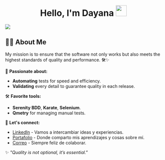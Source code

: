 <div align="center">
<h1 align="center">Hello, I'm Dayana <img src="https://media.giphy.com/media/hvRJCLFzcasrR4ia7z/giphy.gif" width="35px"/> </h1>
</div>
<img src="https://imgur.com/gLoeXAQ.png">

## 👩‍💻 About Me

My mission is to ensure that the software not only works but also meets the highest standards of quality and performance. 🛠️✨

🌟 **Passionate about:**
- **Automating** tests for speed and efficiency.
- **Validating** every detail to guarantee quality in each release.

🛠️ **Favorite tools:**
- **Serenity BDD**, **Karate**, **Selenium**.
- **Qmetry** for managing manual tests.

🔗 **Let's connect:**
- [LinkedIn](https://www.linkedin.com/in/dayana-c%C3%B3rdoba-132b23144) - Vamos a intercambiar ideas y experiencias.
- [Portafolio](https://five-scourge-a4e.notion.site/Hola-soy-Dayana-959e507caa124c56aa4b3fda026110c1) - Donde comparto mis aprendizajes y cosas sobre mí.
- [Correo](Dayanacordoba1002.dc@gmail.com) - Siempre feliz de colaborar.

✨ *"Quality is not optional, it’s essential."*
